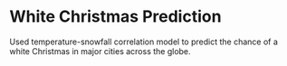 # White Christmas Prediction

Used temperature-snowfall correlation model to predict the chance of a white Christmas in major cities across the globe.
